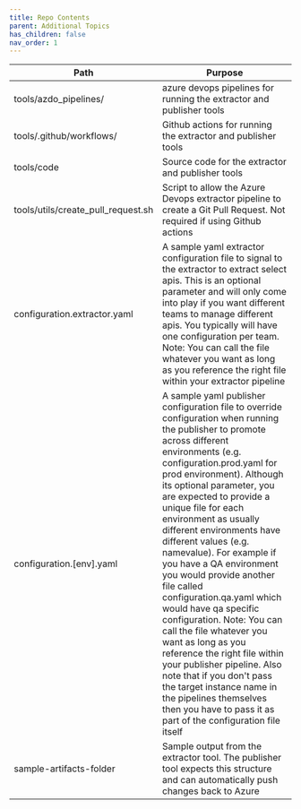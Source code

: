 ```yaml
---
title: Repo Contents
parent: Additional Topics
has_children: false
nav_order: 1
---
```



| Path | Purpose |
| - | - |
| tools/azdo_pipelines/| azure devops pipelines for running the extractor and publisher tools
| tools/.github/workflows/ | Github actions for running the extractor and publisher tools |
| tools/code | Source code for the extractor and publisher tools |
| tools/utils/create_pull_request.sh | Script to allow the Azure Devops extractor pipeline to create a Git Pull Request. Not required if using Github actions |
| configuration.extractor.yaml | A sample yaml extractor configuration file to signal to the extractor to extract select apis. This is an optional parameter and will only come into play if you want different teams to manage different apis. You typically will have one configuration per team. Note: You can call the file whatever you want as long as you reference the right file within your extractor pipeline |
| configuration.[env].yaml | A sample yaml publisher configuration file to override configuration when running the publisher to promote across different environments (e.g. configuration.prod.yaml for prod environment). Although its optional parameter, you are expected to provide a unique file for each environment as usually different environments have different values (e.g. namevalue). For example if you have a QA environment you would provide another file called configuration.qa.yaml which would have qa specific configuration. Note: You can call the file whatever you want as long as you reference the right file within your publisher pipeline. Also note that if you don't pass the target instance name in the pipelines themselves then you have to pass it as part of the configuration file itself |
| sample-artifacts-folder | Sample output from the extractor tool. The publisher tool expects this structure and can automatically push changes back to Azure |